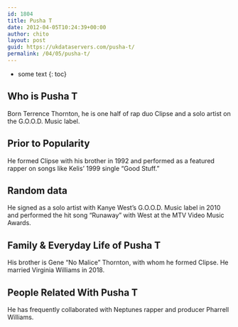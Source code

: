 ```yaml
---
id: 1804
title: Pusha T
date: 2012-04-05T10:24:39+00:00
author: chito
layout: post
guid: https://ukdataservers.com/pusha-t/
permalink: /04/05/pusha-t/
---
```


* some text
{: toc}
          
          
## Who is  Pusha T
                  
                  
                  
Born Terrence Thornton, he is one half of rap duo Clipse and a solo artist on the G.O.O.D. Music label.
                  
                
                
                
## Prior to Popularity 
                  
                  
                  
He formed Clipse with his brother in 1992 and performed as a featured rapper on songs like Kelis&#8217; 1999 single &#8220;Good Stuff.&#8221;
                  
                
                
                
## Random data 
                  
                  
                  
He signed as a solo artist with Kanye West&#8217;s G.O.O.D. Music label in 2010 and performed the hit song &#8220;Runaway&#8221; with West at the MTV Video Music Awards.
                  
                
                
                
## Family & Everyday Life of Pusha T
                  
                  
                  
His brother is Gene &#8220;No Malice&#8221; Thornton, with whom he formed Clipse. He married Virginia Williams in 2018. 
                  
                
                
                
## People Related With  Pusha T
                  
                  
                  
He has frequently collaborated with Neptunes rapper and producer Pharrell Williams.
                  
                
              
            
          
          
          
    
    
  

